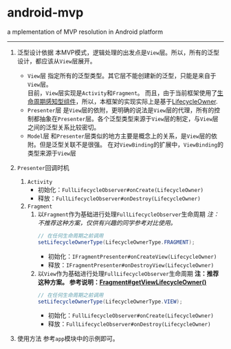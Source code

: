 # android-mvp
a mplementation of MVP resolution in Android platform

---


1. 泛型设计依据
    本MVP模式，逻辑处理的出发点是`View`层。所以，所有的泛型设计，都应该从`View`层展开。
    - `View`层
        指定所有的泛型类型。其它层不能创建新的泛型，只能是来自于`View`层。        
        目前，`View`层实现是`Activity`和`Fragment`。
        而且，由于当前框架使用了[生命周期感知型组件](https://developer.android.google.cn/topic/libraries/architecture/lifecycle?hl=zh-cn)，所以，本框架的实现实际上是基于[LifecycleOwner](https://developer.android.google.cn/reference/androidx/lifecycle/LifecycleOwner?hl=en).
    - `Presenter`层
        是`View`层的依附，更明确的说法是`View`层的代理，所有的控制都抽象在`Presenter`层。各个泛型类型来源于`View`层的制定，与`View`层之间的泛型关系比较密切。
    - `Model`层
        和`Presenter`层类似的地方主要是概念上的关系，是`View`层的依附。但是泛型关联不是很强。
        在对`ViewBinding`的扩展中，`ViewBinding`的类型来源于`View`层

2. `Presenter`回调时机
    1. `Activity`
        - 初始化：`FullLifecycleObserver#onCreate(LifecycleOwner)`
        - 释放：`FullLifecycleObserver#onDestroy(LifecycleOwner)`
    2. `Fragment`
        1. 以`Fragment`作为基础进行处理`FullLifecycleObserver`生命周期
            *注：不推荐这种方案，仅供有兴趣的同学参考对比使用。*
            ```Java
            // 在任何生命周期之前调用
            setLifecycleOwnerType(LifecycleOwnerType.FRAGMENT);
            ```
            - 初始化：`IFragmentPresenter#onCreateView(LifecycleOwner)`
            - 释放：`IFragmentPresenter#onDestroyView(LifecycleOwner)`
        2. 以`View`作为基础进行处理`FullLifecycleObserver`生命周期
           **注：推荐这种方案。 参考说明：[Fragment#getViewLifecycleOwner()](https://developer.android.google.cn/reference/androidx/fragment/app/Fragment#getViewLifecycleOwner())**
            ```Java
            // 在任何生命周期之前调用
            setLifecycleOwnerType(LifecycleOwnerType.VIEW);
            ```
            - 初始化：`FullLifecycleObserver#onCreate(LifecycleOwner)`
            - 释放：`FullLifecycleObserver#onDestroy(LifecycleOwner)`

3. 使用方法
    参考`app`模块中的示例即可。